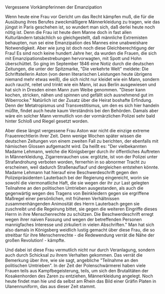Vergessene Vorkämpferinnen der Emanzipation

Wenn heute eine Frau vor Gericht um das Recht kämpfen muß, die für die Ausübung ihres Berufes zweckmäßigere Männerkleidung zu tragen, wie das jüngst in Paris geschehen ist, so wundert man sich, daß derlei heute noch nötig ist. Denn die Frau ist heute dem Manne doch in fast allen Kulturländern tatsächlich so gleichgestellt, daß männliche Extremisten behaupten, nun sei eine Emanzipation des Mannes eine unabweishare Notwendigkeit. Aber wie jung ist doch noch diese Gleichberechtigung der Frau! Es sind noch keine hundert Jahre her, da wurden die Frauen, die sich mit Emanzipationsbestrebungen hervorwagten, mit Spott und Hohn überschüttet. So ging im September 1846 eine Notiz durch die deutschen Zeitungen, die unter der Spitzmarke, "Die verkehrte Welt" meldete: Die Schriftstellerin Aston (von deren literarischen Leistungen heute übrigens niemand mehr etwas weiß), die sich nicht nur kleidet wie ein Mann, sondern auch raucht, reitet und trinkt wie ein Mann, ist aus Berlin ausgewiesen und hat sich in Dresden einen Mann zum Weibe genommen. "Dieser kann kochen, stricken, nähen und spinnen und gefällt sich ausnehmend gut im Wiberrocke." Natürlich ist der Zusatz über die Heirat boshafte Erfindung. Denn der Metatropismus und Transvestitismus, um den es sich hier handeln müßte, findet auch heute kaum Verständnis bei den Behörden. Damals aber wäre ein solcher Mann vermutlich von der vormärzlichen Polizei sehr bald hinter Schloß und Riegel gesetzt worden.

Aber diese längst vergessene Frau Aston war nicht die einzige extreme Frauenrechtlerin ihrer Zeit. Denn wenige Wochen später wissen die deutschen Zeitungen von einem zweiten Fall zu berichten, der ebenfalls mit hämischen Glossen aufgemacht wird. Da heißt es: "Der vielbekannten Madame Lehmann, welche die Königsberger durch ihr öffentliches Auftreten in Männerkleidung, Zigarrenrauchen usw. ergötzte, ist von der Polizei unter Strafandrohung verboten worden, fernerhin in so abnormer Tracht zu erscheinen, weil dadurch Straßenauflauf und dergleichen entstehen könnte. Madame Lehmann hat hierauf eine Beschwerdeschrift gegen den Polizeipräsidenten Lauterbach bei der Regierung eingereicht, worin sie sowohl die viermonatliche Haft, die sie wegen der ihr zur Last gelegten Teilnahme an den politischen Umtrieben ausgestanden, als auch die gegenwärtig wegen des Tragens von Beinkleidern gegen sie ergriffene Maßregel einer persönlichen, mit früheren Verhältnissen zusammenhängenden Animosität des Herrn Lauterbach gegen sie zuschreibt und die Regeirung bittet, sie gegen die weiteren Eingriffe dieses Herrn in ihre Menschenrechte zu schützen. Die Beschwerdeschrift erregt wegen ihrer naiven Fassung und wegen der betreffenden Personen mannigfaches Interesse und zirkuliert in vielen Abschriften." Man hat sich also damals in Königsberg weidlich lustig gemacht über diese Frau, die so streitbar für ihre Menschenrechte - die Redewendung verrät die Nähe der großen Revolution! - kämpfte.

Und dabei ist diese Frau vermutlich nicht nur durch Veranlagung, sondern auch durch Schicksal zu ihrem Verhalten gekommen. Das verrät die Bemerkung über ihre, wie sie sagt, angebliche "Teilnahme an den politischen Umtrieben". In der Zeit der Polenschwärmerei haben viele Frauen teils aus Kampfbegeisterung, teils, um sich den Brutalitäten der Kosakenhorden des Zaren zu entziehen, Männerkleidung angelegt. Noch heute findet man hie und da selbst am Rhein das Bild einer Gräfin Platen in Ulanennuniform, das aus dieser Zeit stammt.